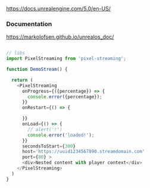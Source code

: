 https://docs.unrealengine.com/5.0/en-US/

### Documentation

https://markolofsen.github.io/unrealos_doc/


```javascript

// libs
import PixelStreaming from 'pixel-streaming';

function DemoStream() {

  return (
    <PixelStreaming
      onProgress={({percentage}) => {
        console.error({percentage});
      }}
      onRestart={() => {

      }}
      onLoad={() => {
        // alert('!')
        console.error('loaded!');
      }}
      secondsToStart={300}
      host='https://uuid1234567890.streamdomain.com'
      port={80} >
      <div>Nested content with player context</div>
    </PixelStreaming>
  )
}

```
